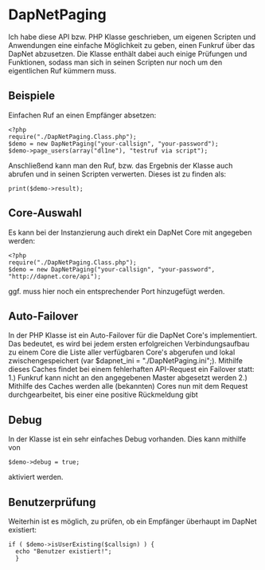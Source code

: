 # DapNetPaging

Ich habe diese API bzw. PHP Klasse geschrieben, um eigenen Scripten und Anwendungen eine einfache Möglichkeit zu geben, einen Funkruf über das DapNet abzusetzen.
Die Klasse enthält dabei auch einige Prüfungen und Funktionen, sodass man sich in seinen Scripten nur noch um den eigentlichen Ruf kümmern muss.

## Beispiele
Einfachen Ruf an einen Empfänger absetzen:
```
<?php
require("./DapNetPaging.Class.php");
$demo = new DapNetPaging("your-callsign", "your-password");
$demo->page_users(array("dl1ne"), "testruf via script");
```

Anschließend kann man den Ruf, bzw. das Ergebnis der Klasse auch abrufen und in seinen Scripten verwerten. Dieses ist zu finden als:
```
print($demo->result);
```

## Core-Auswahl
Es kann bei der Instanzierung auch direkt ein DapNet Core mit angegeben werden:
```
<?php
require("./DapNetPaging.Class.php");
$demo = new DapNetPaging("your-callsign", "your-password", "http://dapnet.core/api");
```
ggf. muss hier noch ein entsprechender Port hinzugefügt werden.

## Auto-Failover
In der PHP Klasse ist ein Auto-Failover für die DapNet Core's implementiert. Das bedeutet, es wird bei jedem ersten erfolgreichen Verbindungsaufbau zu einem Core die Liste aller verfügbaren Core's abgerufen und lokal zwischengespeichert (var $dapnet_ini = "./DapNetPaging.ini";).
Mithilfe dieses Caches findet bei einem fehlerhaften API-Request ein Failover statt:
1.) Funkruf kann nicht an den angegebenen Master abgesetzt werden
2.) Mithilfe des Caches werden alle (bekannten) Cores nun mit dem Request durchgearbeitet, bis einer eine positive Rückmeldung gibt

## Debug
In der Klasse ist ein sehr einfaches Debug vorhanden. Dies kann mithilfe von
```
$demo->debug = true;
```
aktiviert werden. 

## Benutzerprüfung
Weiterhin ist es möglich, zu prüfen, ob ein Empfänger überhaupt im DapNet existiert:
```
if ( $demo->isUserExisting($callsign) ) {
  echo "Benutzer existiert!";
  }
```

